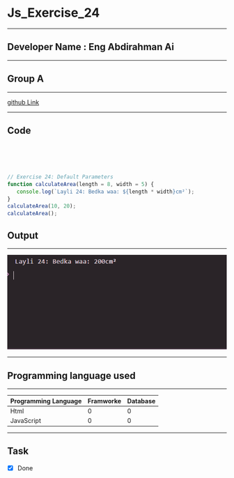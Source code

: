 
 # Js_Exercise_24
 
 ***
 
 ## Developer Name : Eng Abdirahman Ai
 
 ***
 
 ## Group A
 
 ***
 [github Link](https://github.com/engai2025/All-js)
 
 ***
 
 ## Code
 
 ~~~ Javascript
 



// Exercise 24: Default Parameters
function calculateArea(length = 8, width = 5) {
    console.log(`Layli 24: Bedka waa: ${length * width}cm²`);
}
calculateArea(10, 20);
calculateArea();  
 
 
 ~~~
 
 
  
 
 ## Output
 
 ***
 ![Output The Code](../24-Exercise/Assets/Capture.PNG)
 
 ***
 
  
 
 ## Programming language used
 
 ***
 
 |Programming Language |Framworke | Database
 |:-------------------|:----------|:--------
 |Html                |0          |0
 |JavaScript          |0          |0
 
 ***
 
 ## Task
 
 - [x] Done
 